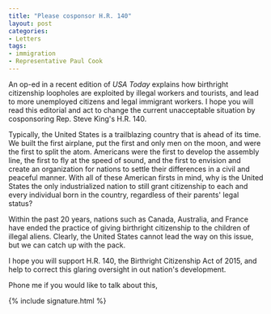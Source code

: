 ```yaml
---
title: "Please cosponsor H.R. 140"
layout: post
categories:
- Letters
tags:
- immigration
- Representative Paul Cook
---
```


An op-ed in a recent edition of *USA Today* explains how birthright citizenship loopholes are exploited by illegal workers and tourists, and lead to more unemployed citizens and legal immigrant workers. I hope you will read this editorial and act to change the current unacceptable situation by cosponsoring Rep. Steve King's H.R. 140.

Typically, the United States is a trailblazing country that is ahead of its time. We built the first airplane, put the first and only men on the moon, and were the first to split the atom. Americans were the first to develop the assembly line, the first to fly at the speed of sound, and the first to envision and create an organization for nations to settle their differences in a civil and peaceful manner. With all of these American firsts in mind, why is the United States the only industrialized nation to still grant citizenship to each and every individual born in the country, regardless of their parents' legal status?

Within the past 20 years, nations such as Canada, Australia, and France have ended the practice of giving birthright citizenship to the children of illegal aliens. Clearly, the United States cannot lead the way on this issue, but we can catch up with the pack.

I hope you will support H.R. 140, the Birthright Citizenship Act of 2015, and help to correct this glaring oversight in out nation's development.

Phone me if you would like to talk about this,

{% include signature.html %}

